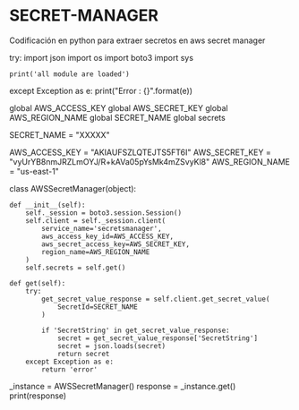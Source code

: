 # SECRET-MANAGER
Codificación en python para extraer secretos en aws secret manager 


try:
    import json
    import os
    import boto3
    import sys

    print('all module are loaded')

except Exception as e:
    print("Error : {}".format(e))

global AWS_ACCESS_KEY
global AWS_SECRET_KEY
global AWS_REGION_NAME
global SECRET_NAME
global secrets

SECRET_NAME = "XXXXX"

AWS_ACCESS_KEY = "AKIAUFSZLQTEJTS5FT6I"
AWS_SECRET_KEY = "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"
AWS_REGION_NAME = "us-east-1"


class AWSSecretManager(object):

    def __init__(self):
        self._session = boto3.session.Session()
        self.client = self._session.client(
            service_name='secretsmanager',
            aws_access_key_id=AWS_ACCESS_KEY,
            aws_secret_access_key=AWS_SECRET_KEY,
            region_name=AWS_REGION_NAME
        )
        self.secrets = self.get()

    def get(self):
        try:
            get_secret_value_response = self.client.get_secret_value(
                SecretId=SECRET_NAME
            )

            if 'SecretString' in get_secret_value_response:
                secret = get_secret_value_response['SecretString']
                secret = json.loads(secret)
                return secret
        except Exception as e:
            return 'error'


_instance = AWSSecretManager()
response = _instance.get()
print(response)
